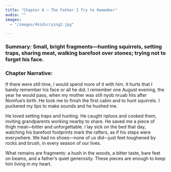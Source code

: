 ```yaml
---
title: "Chapter 6 — The Father I Try to Remember"
audio: ""
images:
  - "/images/4kidscrying2.jpg"

---
```


### Summary: Small, bright fragments—hunting squirrels, setting traps, sharing meat, walking barefoot over stones; trying not to forget his face.

### Chapter Narrative: 
If there were still time, I would spend more of it with him. It hurts that I barely remember his face or all he did. I remember one August evening, the year he would pass, when my mother was still nyob nruab hlis after Nomfue’s birth. He took me to finish the first cabin and to hunt squirrels. I puckered my lips to make sounds and he hushed me.

He loved setting traps and hunting. He caught nploos and cooked them, inviting grandparents working nearby to share. He saved me a piece of thigh meat—bitter and unforgettable. I lay sick on the bed that day, watching his barefoot footprints mark the rafters, as if his steps were everywhere. We had no shoes—none of us did—just feet toughened by rocks and brush, in every season of our lives.

What remains are fragments: a hush in the woods, a bitter taste, bare feet on beams, and a father’s quiet generosity. These pieces are enough to keep him living in my heart.